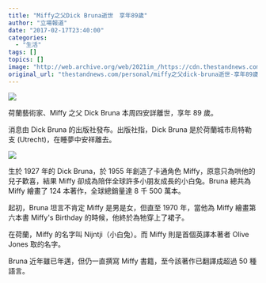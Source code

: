 ```yaml
---
title: "Miffy之父Dick Bruna逝世　享年89歲"
author: "立場報道"
date: "2017-02-17T23:40:00"
categories:
  - "生活"
tags: []
topics: []
image: "http://web.archive.org/web/2021im_/https://cdn.thestandnews.com/media/photos/cache/16807351_10155175034718469_7625044941492356047_n_sz1DG_1200x0.png"
original_url: "thestandnews.com/personal/miffy之父dick-bruna逝世-享年89歲"
---
```

![](http://web.archive.org/web/2021im_/https://cdn.thestandnews.com/media/photos/cache/16807351_10155175034718469_7625044941492356047_n_sz1DG_1200x0.png)

荷蘭藝術家、Miffy 之父 Dick Bruna 本周四安詳離世，享年 89 歲。

消息由 Dick Bruna 的出版社發布。出版社指，Dick Bruna 是於荷蘭城市烏特勒支 (Utrecht)，在睡夢中安祥離去。

[![](http://web.archive.org/web/2021im_/https://cdn.thestandnews.com/media/photos/cache/16807397_10155175042863469_2875008359851630321_n_59fCK_1200x0.jpg)](http://web.archive.org/web/20210628112650/https://cdn.thestandnews.com/media/photos/cache/16807397_10155175042863469_2875008359851630321_n_59fCK_1200x0.jpg)

生於 1927 年的 Dick Bruna，於 1955 年創造了卡通角色 Miffy，原意只為哄他的兒子歡喜，結果 Miffy 卻成為陪伴全球許多小朋友成長的小白兔。Bruna 總共為 Miffy 繪畫了 124 本著作，全球總銷量達 8 千 500 萬本。

起初，Bruna 坦言不肯定 Miffy 是男是女，但直至 1970 年，當他為 Miffy 繪畫第六本書 Miffy's Birthday 的時候，他終於為牠穿上了裙子。

在荷蘭，Miffy 的名字叫 Nijntji（小白兔）。而 Miffy 則是首個英譯本著者 Olive Jones 取的名字。

Bruna 近年雖已年邁，但仍一直撰寫 Miffy 書籍，至今該著作已翻譯成超過 50 種語言。